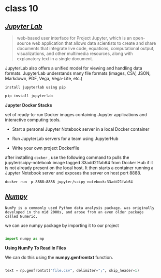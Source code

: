 # class 10

## <ins>*Jupyter Lab*

> web-based user interface for Project Jupyter, which is an open-source web application that allows data scientists to create and share documents that integrate live code, equations, computational output, visualizations, and other multimedia resources, along with explanatory text in a single document.

JupyterLab also offers a unified model for viewing and handling data formats. JupyterLab understands many file formats (images, CSV, JSON, Markdown, PDF, Vega, Vega-Lite, etc.) 


    install jupyterlab using pip 
```py
pip install jupyterlab
```

**Jupyter Docker Stacks**

set of ready-to-run Docker images containing Jupyter applications and interactive computing tools.

- Start a personal Jupyter Notebook server in a local Docker container

- Run JupyterLab servers for a team using JupyterHub

- Write your own project Dockerfile

after installing `docker` , use  the following command to pulls the jupyter/scipy-notebook image tagged 33add21fab64 from Docker Hub if it is not already present on the local host. It then starts a container running a Jupyter Notebook server and exposes the server on host port 8888. 

    docker run -p 8888:8888 jupyter/scipy-notebook:33add21fab64


## <ins>*Numpy*

    NumPy is a commonly used Python data analysis package. was originally developed in the mid 2000s, and arose from an even older package called Numeric.


we can use numpy package by importing it to our project

```py

import numpy as np

```

**Using NumPy To Read In Files**

 We can do this using the __numpy.genfromtxt__ function. 
 
 ```py

 text = np.genfromtxt("file.csv", delimiter=";", skip_header=1)

 ```



